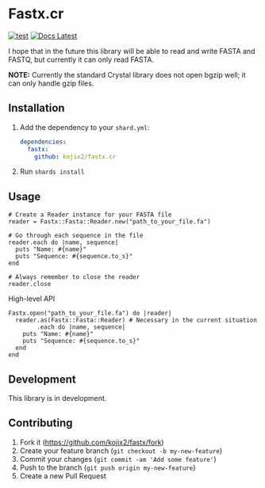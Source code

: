 # Fastx.cr

[![test](https://github.com/kojix2/fastx.cr/actions/workflows/ci.yml/badge.svg)](https://github.com/kojix2/fastx.cr/actions/workflows/ci.yml)
[![Docs Latest](https://img.shields.io/badge/docs-latest-blue.svg)](https://kojix2.github.io/fastx.cr/)

I hope that in the future this library will be able to read and write FASTA and FASTQ, but currently it can only read FASTA.

**NOTE:** Currently the standard Crystal library does not open bgzip well; it can only handle gzip files.

## Installation

1. Add the dependency to your `shard.yml`:

   ```yaml
   dependencies:
     fastx:
       github: kojix2/fastx.cr
   ```

2. Run `shards install`

## Usage

```crystal
# Create a Reader instance for your FASTA file
reader = Fastx::Fasta::Reader.new("path_to_your_file.fa")

# Go through each sequence in the file
reader.each do |name, sequence|
  puts "Name: #{name}"
  puts "Sequence: #{sequence.to_s}"
end

# Always remember to close the reader
reader.close
```

High-level API

```crystal
Fastx.open("path_to_your_file.fa") do |reader|
  reader.as(Fastx::Fasta::Reader) # Necessary in the current situation 
        .each do |name, sequence|
    puts "Name: #{name}"
    puts "Sequence: #{sequence.to_s}"
  end
end
```

## Development

This library is in development.

## Contributing

1. Fork it (<https://github.com/kojix2/fastx/fork>)
2. Create your feature branch (`git checkout -b my-new-feature`)
3. Commit your changes (`git commit -am 'Add some feature'`)
4. Push to the branch (`git push origin my-new-feature`)
5. Create a new Pull Request
